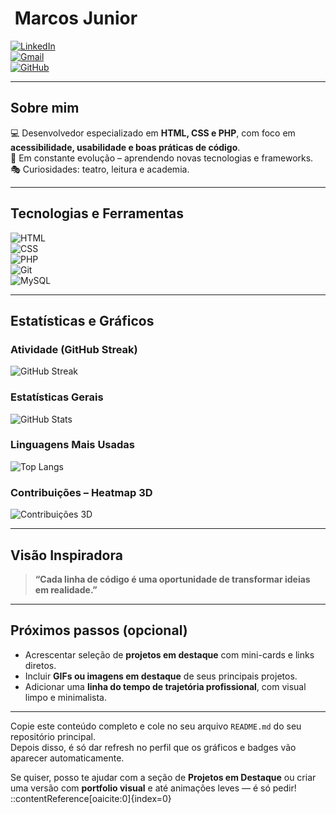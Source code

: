 # ​​​ Marcos Junior

[![LinkedIn](https://img.shields.io/badge/LinkedIn-blue?style=for-the-badge&logo=linkedin)](https://linkedin.com/in/SEU-LINKEDIN)  
[![Gmail](https://img.shields.io/badge/Email-D14836?style=for-the-badge&logo=gmail&logoColor=white)](mailto:marcosjrpb@hotmail.com)  
[![GitHub](https://img.shields.io/badge/GitHub-000?style=for-the-badge&logo=github)](https://github.com/marcosjrpb)

---

##  Sobre mim  
💻 Desenvolvedor especializado em **HTML, CSS e PHP**, com foco em **acessibilidade, usabilidade e boas práticas de código**.  
🌱 Em constante evolução – aprendendo novas tecnologias e frameworks.  
🎭 Curiosidades: teatro, leitura e academia.

---

##  Tecnologias e Ferramentas

![HTML](https://img.shields.io/badge/HTML5-E34F26?style=for-the-badge&logo=html5&logoColor=white)  
![CSS](https://img.shields.io/badge/CSS3-1572B6?style=for-the-badge&logo=css3&logoColor=white)  
![PHP](https://img.shields.io/badge/PHP-777BB4?style=for-the-badge&logo=php&logoColor=white)  
![Git](https://img.shields.io/badge/Git-F05032?style=for-the-badge&logo=git&logoColor=white)  
![MySQL](https://img.shields.io/badge/MySQL-4479A1?style=for-the-badge&logo=mysql&logoColor=white)

---

##  Estatísticas e Gráficos

###  Atividade (GitHub Streak)
![GitHub Streak](https://streak-stats.demolab.com?user=marcosjrpb&theme=tokyonight&hide_border=true)

###  Estatísticas Gerais
![GitHub Stats](https://github-readme-stats.vercel.app/api?username=marcosjrpb&show_icons=true&theme=tokyonight&hide_border=true&rank_icon=github)

###  Linguagens Mais Usadas
![Top Langs](https://github-readme-stats.vercel.app/api/top-langs/?username=marcosjrpb&layout=donut&theme=tokyonight&hide_border=true)

###  Contribuições – Heatmap 3D
![Contribuições 3D](https://activity-graph.herokuapp.com/graph?username=marcosjrpb&theme=github-dark&column=7)

---

##  Visão Inspiradora
> **“Cada linha de código é uma oportunidade de transformar ideias em realidade.”**

---

##  Próximos passos (opcional)

- Acrescentar seleção de **projetos em destaque** com mini-cards e links diretos.
- Incluir **GIFs ou imagens em destaque** de seus principais projetos.
- Adicionar uma **linha do tempo de trajetória profissional**, com visual limpo e minimalista.

---

 Copie este conteúdo completo e cole no seu arquivo `README.md` do seu repositório principal.  
Depois disso, é só dar refresh no perfil que os gráficos e badges vão aparecer automaticamente.

Se quiser, posso te ajudar com a seção de **Projetos em Destaque** ou criar uma versão com **portfolio visual** e até animações leves — é só pedir!
::contentReference[oaicite:0]{index=0}
